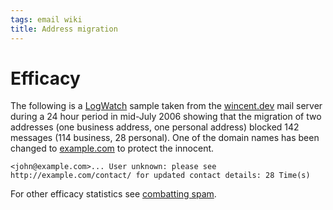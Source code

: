 ```yaml
---
tags: email wiki
title: Address migration
---
```


# Efficacy

The following is a [LogWatch](/wiki/LogWatch) sample taken from the [wincent.dev](/wiki/wincent.dev) mail server during a 24 hour period in mid-July 2006 showing that the migration of two addresses (one business address, one personal address) blocked 142 messages (114 business, 28 personal). One of the domain names has been changed to [example.com](/wiki/example.com) to protect the innocent.

    <john@example.com>... User unknown: please see http://example.com/contact/ for updated contact details: 28 Time(s)

For other efficacy statistics see [combatting spam](/wiki/combatting_spam).
